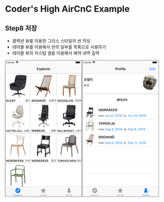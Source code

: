 # Coder's High AirCnC Example
  
## Step8 저장

- 콜렉션 뷰를 이용한 그리스 스타일의 씬 작성
- 테이블 뷰를 이용해서 씬의 일부를 목록으로 사용하기
- 테이블 뷰의 커스텀 셀을 이용해서 예약 내역 출력

![](https://github.com/CodersHigh/AirCnC/blob/Step7/Sceenshot.png?raw=true)
